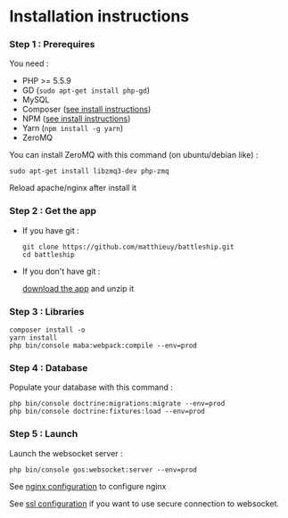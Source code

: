 Installation instructions
=========================

### Step 1 : Prerequires

You need :

- PHP >= 5.5.9
- GD (`sudo apt-get install php-gd`)
- MySQL
- Composer ([see install instructions](https://getcomposer.org/download/))
- NPM ([see install instructions](https://nodejs.org/en/download/package-manager/))
- Yarn (`npm install -g yarn`)
- ZeroMQ

You can install ZeroMQ with this command (on ubuntu/debian like) :

```
sudo apt-get install libzmq3-dev php-zmq
```

Reload apache/nginx after install it


### Step 2 : Get the app

-  If you have git :

    ```
    git clone https://github.com/matthieuy/battleship.git
    cd battleship
    ```
- If you don't have git :
 
    [download the app](https://github.com/matthieuy/battleship/releases) and unzip it 


### Step 3 : Libraries

```
composer install -o
yarn install
php bin/console maba:webpack:compile --env=prod
```

### Step 4 : Database

Populate your database with this command :

```
php bin/console doctrine:migrations:migrate --env=prod
php bin/console doctrine:fixtures:load --env=prod
```

### Step 5 : Launch

Launch the websocket server :
```
php bin/console gos:websocket:server --env=prod
```

See [nginx configuration](nginx.md) to configure nginx

See [ssl configuration](ssl.md) if you want to use secure connection to websocket.
